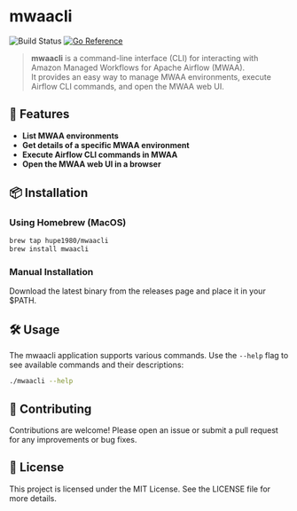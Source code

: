 # mwaacli
![Build Status](https://github.com/hupe1980/mwaacli/workflows/build/badge.svg) 
[![Go Reference](https://pkg.go.dev/badge/github.com/hupe1980/mwaacli.svg)](https://pkg.go.dev/github.com/hupe1980/mwaacli)
> **mwaacli** is a command-line interface (CLI) for interacting with Amazon Managed Workflows for Apache Airflow (MWAA).  
It provides an easy way to manage MWAA environments, execute Airflow CLI commands, and open the MWAA web UI.

## 🚀 Features

- **List MWAA environments**  
- **Get details of a specific MWAA environment**  
- **Execute Airflow CLI commands in MWAA**  
- **Open the MWAA web UI in a browser**  

## 📦 Installation

### Using Homebrew (MacOS)
```sh
brew tap hupe1980/mwaacli
brew install mwaacli
```

### Manual Installation

Download the latest binary from the releases page and place it in your $PATH.

## 🛠 Usage

The mwaacli application supports various commands. Use the `--help` flag to see available commands and their descriptions:

```bash
./mwaacli --help
```

## 🤝 Contributing

Contributions are welcome! Please open an issue or submit a pull request for any improvements or bug fixes.

## 📝 License

This project is licensed under the MIT License. See the LICENSE file for more details.